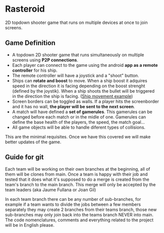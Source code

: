 
# Rasteroid
2D topdown shooter game that runs on multiple devices at once to join screens.

## Game Definition
- A topdown 2D shooter game that runs simultaneously on multiple screens using __P2P connections__. 
- Each player can connect to the game using the android __app as a remote controller__ for his ship.
- The remote controller will have a joystick and a "shoot" button.
- Ships can __rotate and boost__ to move. When a ship boost it adquires speed in the direction it is facing depending on the boost strenght (defined by the joystik). When a ship shoots the bullet will be triggered in the direction the ship is facing. ([Ship movement example](https://www.youtube.com/watch?v=WYSupJ5r2zo))
- Screen borders can be toggled as walls. If a player hits the screenborder and it has no wall, __the player will be sent to the next screen__.
- A match will have defined a __set of gamerules__. This gamerules can be changed before each match or in the midle of one. Gamerules can define the base health of the players, the speed, the match goal...
- All game objects will be able to handle diferent types of collisions.

This are the minimal requisites. Once we have this covered we will make better updates of the game.

## Guide for git
Each team will be working on their own branches at the beginning, all of them will be clones from main.
Once a team is happy with their job and tested that it does what it's supposed to do a merge is created from the team's branch to the main branch.
This merge will only be accepted by the team leaders (aka Jaume Fullana or Joan Gil)

In each team branch there can be any number of sub-branches, for example if a team wants to divide the jobs between a few members separately they may create 2 branches from their teams branch, those new sub-branches may only join back into the teams branch NEVER into main.
The code nomenclatures, comments and everything related to the project will be in English please.
